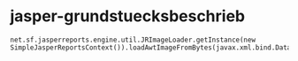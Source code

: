 # jasper-grundstuecksbeschrieb

```
net.sf.jasperreports.engine.util.JRImageLoader.getInstance(new SimpleJasperReportsContext()).loadAwtImageFromBytes(javax.xml.bind.DatatypeConverter.parseBase64Binary($V{KANTONSLOGO_SW}))
```
